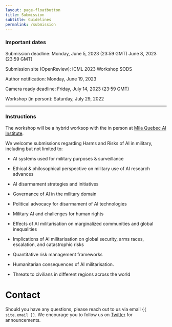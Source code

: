 ```yaml
---
layout: page-floatbutton
title: Submission
subtitle: Guidelines
permalink: /submission
---
```

### Important dates
<!-- add Update dates -->
Submission deadline: Monday, June 5, 2023 (23:59 GMT) June 8, 2023 (23:59 GMT)

Submission site (OpenReview): ICML 2023 Workshop SODS

Author notification: Monday, June 19, 2023

Camera ready deadline: Friday, July 14, 2023 (23:59 GMT)

Workshop (in person): Saturday, July 29, 2022

---

### Instructions

The workshop will be a hybrid worksop with the in person at [Mila Quebec AI Institute](https://mila.quebec/).


<!-- add instrcutions -->
<!-- Please use the -->
We welcome submissions regarding Harms and Risks of AI in military, including but not limited to:

- AI systems used for military purposes & surveillance 

- Ethical & philosophical perspective on military use of AI research advances

- AI disarmament strategies and initiatives

- Governance of AI in the military domain

- Political advocacy for disarmament of AI technologies

- Military AI and challenges for human rights

- Effects of AI militarisation on marginalized communities and global inequalities

- Implications of AI militarisation on global security, arms races, escalation, and catastrophic risks

- Quantitative risk management frameworks

- Humanitarian consequences of AI militarisation. 

- Threats to civilians in different regions across the world

# Contact
Should you have any questions, please reach out to us via email `{{ site.email }}`. We encourage you to follow us on [Twitter](https://twitter.com/harmsrisksaimilitary) for announcements.

